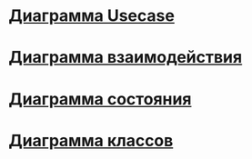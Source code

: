 # [Диаграмма Usecase](https://disk.yandex.ru/i/6FNEB9zxNwNY3w)
# [Диаграмма взаимодействия](https://disk.yandex.ru/i/HEGhEqO0BWVPiw)
# [Диаграмма состояния](https://disk.yandex.ru/i/pZQE0tgIqNBJjQ)
# [Диаграмма классов](https://disk.yandex.ru/i/Gwbo6RsSzhg_lQ)
